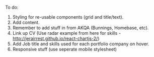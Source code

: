 To do:

1. Styling for re-usable components (grid and title/text).
2. Add content.
3. Remember to add stuff in from AKQA (Bunnings, Homebase, etc).
4. Link up CV (Use radar example from here for skills - http://jerairrest.github.io/react-chartjs-2/)
5. Add Job title and skills used for each portfolio company on hover.
6. Responsive stuff (use seperate mobile stylesheet)
